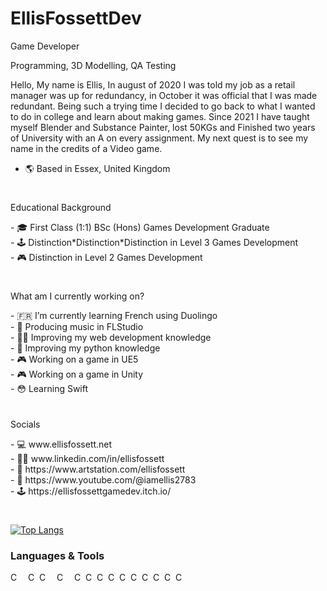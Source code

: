 # EllisFossettDev

<p>Game Developer</p>
<p>Programming, 3D Modelling, QA Testing</p>
<p>Hello, My name is Ellis, In august of 2020 I was told my job as a retail manager was up for redundancy, in October it was official that I was made redundant. 
  Being such a trying time I decided to go back to what I wanted to do in college and learn about making games. Since 2021 I have taught myself Blender and Substance Painter, 
  lost 50KGs and Finished two years of University with an A on every assignment. My next quest is to see my name in the credits of a Video game.</p>

- 🌎 Based in Essex, United Kingdom

#

<p>Educational Background</p>
- 🎓 First Class (1:1) BSc (Hons) Games Development Graduate <br/>
- 🕹️ Distinction*Distinction*Distinction in Level 3 Games Development <br/>
- 🎮 Distinction in Level 2 Games Development <br/>

#

<p>What am I currently working on?</p>
- 🇫🇷 I’m currently learning French using Duolingo <br/>
- 🎸 Producing music in FLStudio <br/>
- 🧑‍💻 Improving my web development knowledge <br/>
- 🐍 Improving my python knowledge <br/>
- 🎮 Working on a game in UE5 <br/>
- 🎮 Working on a game in Unity <br/>
- 😳 Learning Swift <br/>

#

<p>Socials</p>
- 💻 www.ellisfossett.net <br/>
- 🧑‍💼 www.linkedin.com/in/ellisfossett <br/>
- 🎨 https://www.artstation.com/ellisfossett <br/>
- 🎥 https://www.youtube.com/@iamellis2783 <br/>
- 🕹️ https://ellisfossettgamedev.itch.io/ <br/>

#

[![Top Langs](https://github-readme-stats.vercel.app/api/top-langs/?username=ellisfossettdev&layout=donut)](https://github.com/ellisfossettdev/github-readme-stats)

### Languages & Tools

<img align="left" alt="CSharp" width="15px" style="padding-right:10;" src="https://cdn.jsdelivr.net/gh/devicons/devicon/icons/unity/unity-original.svg" />
<img align="left" alt="CSharp" width="15px" src="https://cdn.jsdelivr.net/gh/devicons/devicon/icons/visualstudio/visualstudio-plain.svg" />
<img align="left" alt="CSharp" width="15px" style="padding-right:10;" src="https://cdn.jsdelivr.net/gh/devicons/devicon/icons/unrealengine/unrealengine-original.svg" />
<img align="left" alt="CSharp" width="15px" style="padding-right:10;" src="https://cdn.jsdelivr.net/gh/devicons/devicon/icons/csharp/csharp-original.svg" />
<img align="left" alt="CSharp" width="15px" src="https://cdn.jsdelivr.net/gh/devicons/devicon/icons/python/python-original.svg" />
<img align="left" alt="CSharp" width="15px" src="https://cdn.jsdelivr.net/gh/devicons/devicon/icons/pycharm/pycharm-original.svg" />
<img align="left" alt="CSharp" width="15px" src="https://cdn.jsdelivr.net/gh/devicons/devicon/icons/bootstrap/bootstrap-original.svg" />
<img align="left" alt="CSharp" width="15px" src="https://cdn.jsdelivr.net/gh/devicons/devicon/icons/vscode/vscode-original.svg" />
<img align="left" alt="CSharp" width="15px" src="https://cdn.jsdelivr.net/gh/devicons/devicon/icons/blender/blender-original.svg" />
<img align="left" alt="CSharp" width="15px" src="https://cdn.jsdelivr.net/gh/devicons/devicon/icons/maya/maya-original.svg" />
<img align="left" alt="CSharp" width="15px" src="https://cdn.jsdelivr.net/gh/devicons/devicon/icons/photoshop/photoshop-plain.svg" />
<img align="left" alt="CSharp" width="15px" src="https://cdn.jsdelivr.net/gh/devicons/devicon/icons/illustrator/illustrator-plain.svg" />
<img align="left" alt="CSharp" width="15px" src="https://cdn.jsdelivr.net/gh/devicons/devicon/icons/premierepro/premierepro-plain.svg" />
<img align="left" alt="CSharp" width="15px" src="https://cdn.jsdelivr.net/gh/devicons/devicon/icons/apple/apple-original.svg" />
<ul></ul>
<br>

#



